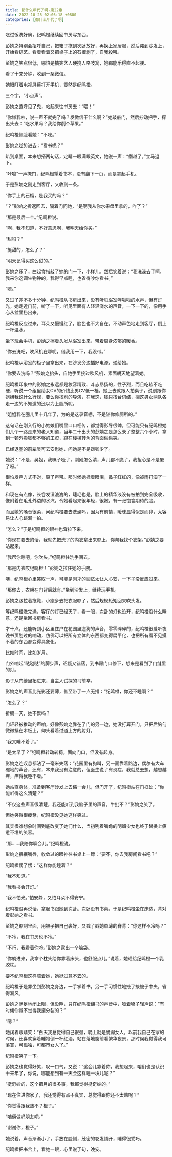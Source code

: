 ```yaml
---
title: 都什么年代了啊-第22章
date: 2022-10-25 02:05:18 +0800
categories: [都什么年代了啊]
---
```


吃过饭洗好碗，纪鸣橙继续回书房写东西。

彭姠之特别会招呼自己，把箱子拖到次卧放好，再换上家居服，然后瘫到沙发上，开始看综艺。看着看着又把桌子上的石榴剥了，自我投喂。

彭姠之笑点很低，哪怕是搞笑艺人硬挠人咯吱窝，她都能乐得直不起腰。

看了十来分钟，收到一条微信。

她眼盯着电视屏幕打开手机，竟然是纪鸣橙。

三个字，“小点声”。

彭姠之直呼见了鬼，站起来往书房去：“喂！”

“你嫌我吵，说一声不就完了吗？发微信干什么啊？”她敲敲门，然后拧动把手，探出头去：“吃水果吗？我给你削个苹果。”

纪鸣橙侧脸看她：“不吃。”

彭姠之趁势进去：“看书呢？”

趴到桌面，本来想搭两句话，定睛一眼满眼英文，她说一声：“僭越了。”立马退下。

“咔嚓”一声掩门，纪鸣橙望着书本，没有翻下一页，而是拿起手机。

于是彭姠之刚走到客厅，又收到一条。

“你手上的石榴，是我买的吗？”

“？”彭姠之折返回去，隔着门问她，“是啊我从你水果盘里拿的，咋了？”

“那是最后一个。”纪鸣橙说。

“啊，我不知道，不好意思啊，我明天给你买。”

“甜吗？”

“挺甜的，怎么了？”

“明天记得买这么甜的。”

彭姠之乐了，曲起食指敲了她的门一下，小样儿。然后笑着说：“我洗澡去了啊，我来你这调生物钟的，我得早点睡，也省得吵你看书。”

“嗯。”

又过了差不多十分钟，纪鸣橙从书房出来，没有听见浴室哗啦啦的水声，但有灯光，她走近门前，听了一下，听见里面有人轻轻浇水的声音，一下一下的，像用手心从盆里捞出来。

纪鸣橙反应过来，耳朵又慢慢红了，脸色也不大自在。不动声色地走到客厅，倒上一杯温水。

坐下玩会手机，彭姠之擦着头发从浴室出来，带着周身浓郁的暖香。

“你去洗吧，吹风机在哪呢，借我用一下，我没带。”

纪鸣橙从浴室的柜子里拿出来，在沙发旁边插好电源，递给她。

“你要去洗吗？”彭姠之抬头，自她手里接过吹风机，素面朝天地望着她。

纪鸣橙印象中的彭姠之永远都是妆容精致、斗志昂扬的，性子烈，而且吃软不吃硬，听说一个组里给女CV的价钱比男CV低一档，她上去就跟人拍桌子，说别跟你姐姐我说什么行规，要么你找别的导演，在我这，钱只按台词结，搁这男女两队各走一边的不知道的还以为上厕所呢。

“姐姐我在圈儿里十几年了，为的是这录音棚，不是陪你修厕所的。”

这句话在刚入行的小姑娘们嘴里口口相传，都觉得彭导很帅，但可能只有纪鸣橙她们几个一路走来的老人知道，当年二十出头的彭姠之是怎么录了整整六个小时，拿到一顿外卖钱都不够的工资，蹲在楼梯转角的背面偷偷哭。

已经退圈的前辈吴可去安慰她，问她是不是嫌钱少了。

她说：“不是，吴姐，我嗓子哑了，刚刚怎么清，声儿都不脆了，我担心是不是废了呀。”

很怕发声方式不对，毁了声带。那时候她挂着眼泪，鼻子红红的，像被雨打湿了一样。

和现在有点像，长卷发湿漉漉的，睫毛也是，脸上的精华液没有被拍到完全吸收，像附着在毛孔外边的水汽，令她看起来很年轻，很嫩，有一张饱含期待的脸。

而且她的嗓音很柔，问纪鸣橙要去洗澡吗，因为有前情，暧昧显得似是而非，太容易让人心跳漏一拍。

“怎么？”于是纪鸣橙的眼神也耷拉下来。

“你现在要去的话，我就先把洗了的内衣拿出来晾上，你帮我找个衣架。”彭姠之要站起来。

“我帮你晾吧，你吹头。”纪鸣橙往洗手间去。

“那是内衣哎纪鸣橙！”彭姠之拉住她的手腕。

噢，纪鸣橙心里笑叹一声，可能是刚才的回忆太让人心软，一下子没反应过来。

“那你去，衣架在门背后就有。”坐到沙发上，继续玩手机。

彭姠之趿拉着拖鞋，小跑步去把衣服晾了，然后规规矩矩回来吹头发。

等纪鸣橙洗完澡，客厅的灯已经灭了，看一眼，次卧的灯也没开，纪鸣橙没什么睡意，还是坐回书房看书。

才十点，还能听到小区里住户在花园里遛狗的声音，零零碎碎的，纪鸣橙很爱听夜晚书页划过的响动，仿佛可以把所有立体的东西都变得扁平化，也把所有看不见摸不着的东西都变得具象化。

比如时间，比如岁月。

门外响起“哒哒哒”的脚步声，迟疑又错落，到书房门口停下，想来是看到了门缝里的灯。

影子从门缝里拓进来，当主人试探的马前卒。

彭姠之的声音比光影还要薄，甚至带了一点无措：“纪鸣橙，你还不睡啊？”

“怎么了？”

折腾一天，她不累吗？

门轻轻被推动的声响，好像彭姠之靠在了门的另一边，她没打算开门，只把后脑勺微微抵在木板上，仰头看着过道上方的射灯。

“我又睡不着了。”

“是太早了？”纪鸣橙转动转椅，面向门口，但没有起身。

彭姠之连叹息都沾了一毫米失落：“花园里有狗叫，另一面靠着路边，偶尔有大车碾地的声音，还有，本来我没有注意的，但医生说了有炎症，我就总去想，越想越痒，痒得我睡不着。”

她站直身体，准备到客厅沙发上去缩一会儿，但门开了，纪鸣橙站在门框处：“你能听得这么清楚？”

“不仅这些声音很清楚，我还能听到我脑子里的声音，牛批不？”彭姠之笑了。

但她笑得很疲惫，纪鸣橙没见她这样笑过。

其实很难想象时间到底改变了她们什么，当初咧着嘴角的明媚少女也终于替换上疲惫不堪的笑容。

“那……我陪你聊会儿。”纪鸣橙说。

彭姠之抿抿嘴唇，收敛过的眼神往书桌上一瞟：“要不，你去我房间看书吧？”

纪鸣橙愣了愣：“这样你能睡着？”

“我不知道。”

“我看书会开灯。”

“我不怕光。”怕安静，又怕耳朵不得安宁。

纪鸣橙没再说话，拿起书跟她到次卧。次卧没有书桌，于是纪鸣橙坐在床边，背对着彭姠之看书。

彭姠之缩到里面，用被子把自己裹好，又戳了戳她单薄的脊背：“你这样不冷吗？”

“不冷，我在书房也不冷。”

“不行，我看着你冷。”彭姠之露出一个脑袋。

“你躺进来，我拿个枕头给你靠着床头，也舒服点儿。”说着，她递给纪鸣橙一个乳胶枕。

要不纪鸣橙这样陪着她，她挺过意不去的。

纪鸣橙于是靠坐到彭姠之身边，一手掌着书，另一手习惯性地掖了掖被子中央，省得漏风。

彭姠之满足地闭上眼，但没睡，只在纪鸣橙翻书的声音中，哑着嗓子轻声说：“有时候你觉不觉得我挺分裂的？”

“嗯？”

她闭着眼睛笑：“白天我总觉得自己很强，晚上就是脆弱女人，以前我自己在家的时候，还喜欢穿着睡袍倒一杯红酒，站在落地窗前看繁华夜景，那时候我觉得我可落寞，可孤独，可都市女人了。”

纪鸣橙笑了一下。

彭姠之也觉得好笑，叹一口气，又说：“这会儿靠着你，我想起来，咱们也是认识十来年了，你说，哪能想到有一天会这样睡一块儿呢？”

“挺奇妙的，这个把月的很多事，我都觉得挺奇妙的。”

“现在住进你家了，我还觉得有点不真实，总觉得跟你还不太熟呢？”

“你觉得跟我熟不？橙子。”

“咱俩做好朋友吧。”

“谢谢你，橙子。”

她说着，声音渐渐小了，手放在脸侧，茂密的卷发铺开，睡得很乖巧。

纪鸣橙把书合上，看她一眼，心里说了句，晚安。


